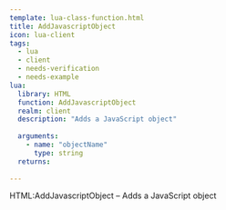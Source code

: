 ```yaml
---
template: lua-class-function.html
title: AddJavascriptObject
icon: lua-client
tags:
  - lua
  - client
  - needs-verification
  - needs-example
lua:
  library: HTML
  function: AddJavascriptObject
  realm: client
  description: "Adds a JavaScript object"
  
  arguments:
    - name: "objectName"
      type: string
  returns:
    
---
```


<div class="lua__search__keywords">
HTML:AddJavascriptObject &#x2013; Adds a JavaScript object
</div>
